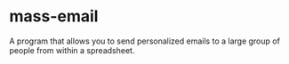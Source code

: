 # mass-email
A program that allows you to send personalized emails to a large group of people from within a spreadsheet.
